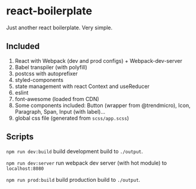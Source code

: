 # react-boilerplate

Just another react boilerplate. Very simple.

## Included

1. React with Webpack (dev and prod configs) + Webpack-dev-server
2. Babel transpiler (with polyfill)
3. postcss with autoprefixer
4. styled-components
5. state management with react Context and useReducer
6. eslint
7. font-awesome (loaded from CDN)
8. Some components included: Button (wrapper from @trendmicro), Icon, Paragraph, Span, Input (with label)...
9. global css file (generated from `scss/app.scss`)

## Scripts

`npm run dev:build` build development build to `./output`.

`npm run dev:server` run webpack dev server (with hot module) to `localhost:8080`

`npm run prod:build` build production build to `./output`.
